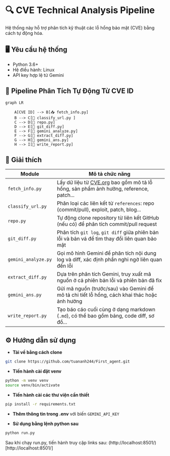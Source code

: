 # 🔍 CVE Technical Analysis Pipeline

Hệ thống này hỗ trợ phân tích kỹ thuật các lỗ hổng bảo mật (CVE) bằng cách tự động hóa.

## 🖥️ Yêu cầu hệ thống

- Python 3.6+
- Hệ điều hành: Linux
- API key hợp lệ từ Gemini

## 🔁 Pipeline Phân Tích Tự Động Từ CVE ID

```mermaid
graph LR

    A[CVE ID] --> B[📥 fetch_info.py]
    B --> C[🔗 classify_url.py ]
    C --> D[🐙 repo.py]
    D --> E[📜 git_diff.py]
    E --> F[🧠 gemini_analyze.py]
    F --> G[📁 extract_diff.py]
    G --> H[🧠 gemini_ans.py]
    H --> I[📝 write_report.py]

```

## 🧩 Giải thích 

| Module              | Mô tả chức năng                                                                                          |
| ------------------- | -------------------------------------------------------------------------------------------------------- |
| `fetch_info.py`     | Lấy dữ liệu từ [CVE.org](https://cve.org) bao gồm mô tả lỗ hổng, sản phẩm ảnh hưởng, reference, patch... |
| `classify_url.py`   | Phân loại các liên kết từ `references`: repo (commit/pull), exploit, patch, blog...                      |
| `repo.py`           | Tự động clone repository từ liên kết GitHub (nếu có) để phân tích commit/pull request                    |
| `git_diff.py`       | Phân tích `git log`, `git diff` giữa phiên bản lỗi và bản vá để tìm thay đổi liên quan bảo mật           |
| `gemini_analyze.py` | Gọi mô hình Gemini để phân tích nội dung log và diff, xác định phần nghi ngờ liên quan đến lỗi           |
| `extract_diff.py`   | Dựa trên phân tích Gemini, truy xuất mã nguồn ở cả phiên bản lỗi và phiên bản đã fix                     |
| `gemini_ans.py`     | Gửi mã nguồn (trước/sau) vào Gemini để mô tả chi tiết lỗ hổng, cách khai thác hoặc ảnh hưởng             |
| `write_report.py`   | Tạo báo cáo cuối cùng ở dạng markdown (`.md`), có thể bao gồm bảng, code diff, sơ đồ...                  |

## ⚙️ Hướng dẫn sử dụng

- **Tải về bằng cách clone**

```bash
git clone https://github.com/tuananh244/First_agent.git
```

- **Tiến hành cài đặt venv**

```bash
python -m venv venv
source venv/bin/activate
```

- **Tiến hành cài các thư viện cần thiết**

```bash
pip install -r requirements.txt
```

- **Thêm thông tin trong .env** với biến ```GEMINI_API_KEY```

- **Sử dụng bằng lệnh python sau**

```bash
python run.py
```

Sau khi chạy run.py, tiến hành truy cập links sau: (http://localhost:8501/)[http://localhost:8501/]
